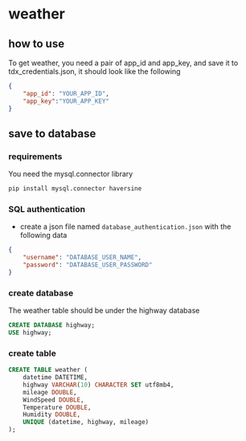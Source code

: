 # weather

## how to use

To get weather, you need a pair of app_id and app_key, and save it to tdx_credentials.json, it should look like the following

```json
{
    "app_id": "YOUR_APP_ID",
    "app_key":"YOUR_APP_KEY"
}
```

## save to database

### requirements

You need the mysql.connector library

```bash
pip install mysql.connector haversine
```

### SQL authentication

- create a json file named ```database_authentication.json``` with the following data
```json
{
    "username": "DATABASE_USER_NAME",
    "password": "DATABASE_USER_PASSWORD"
}
```

### create database

The weather table should be under the highway database

```sql
CREATE DATABASE highway;
USE highway;
```

### create table

```sql
CREATE TABLE weather (
    datetime DATETIME,
    highway VARCHAR(10) CHARACTER SET utf8mb4,
    mileage DOUBLE,
    WindSpeed DOUBLE,
    Temperature DOUBLE,
    Humidity DOUBLE,
    UNIQUE (datetime, highway, mileage)
);
```
